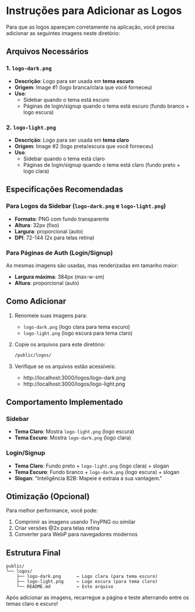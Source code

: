 # Instruções para Adicionar as Logos

Para que as logos apareçam corretamente na aplicação, você precisa adicionar as seguintes imagens neste diretório:

## Arquivos Necessários

### 1. `logo-dark.png`
- **Descrição**: Logo para ser usada em **tema escuro**
- **Origem**: Image #1 (logo branca/clara que você forneceu)
- **Uso**:
  - Sidebar quando o tema está escuro
  - Páginas de login/signup quando o tema está escuro (fundo branco + logo escura)

### 2. `logo-light.png`
- **Descrição**: Logo para ser usada em **tema claro**
- **Origem**: Image #2 (logo preta/escura que você forneceu)
- **Uso**:
  - Sidebar quando o tema está claro
  - Páginas de login/signup quando o tema está claro (fundo preto + logo clara)

## Especificações Recomendadas

### Para Logos da Sidebar (`logo-dark.png` e `logo-light.png`)
- **Formato**: PNG com fundo transparente
- **Altura**: 32px (fixo)
- **Largura**: proporcional (auto)
- **DPI**: 72-144 (2x para telas retina)

### Para Páginas de Auth (Login/Signup)
As mesmas imagens são usadas, mas renderizadas em tamanho maior:
- **Largura máxima**: 384px (max-w-sm)
- **Altura**: proporcional (auto)

## Como Adicionar

1. Renomeie suas imagens para:
   - `logo-dark.png` (logo clara para tema escuro)
   - `logo-light.png` (logo escura para tema claro)

2. Copie os arquivos para este diretório:
   ```bash
   /public/logos/
   ```

3. Verifique se os arquivos estão acessíveis:
   - http://localhost:3000/logos/logo-dark.png
   - http://localhost:3000/logos/logo-light.png

## Comportamento Implementado

### Sidebar
- **Tema Claro**: Mostra `logo-light.png` (logo escura)
- **Tema Escuro**: Mostra `logo-dark.png` (logo clara)

### Login/Signup
- **Tema Claro**: Fundo preto + `logo-light.png` (logo clara) + slogan
- **Tema Escuro**: Fundo branco + `logo-dark.png` (logo escura) + slogan
- **Slogan**: "Inteligência B2B: Mapeie e extraia a sua vantagem."

## Otimização (Opcional)

Para melhor performance, você pode:
1. Comprimir as imagens usando TinyPNG ou similar
2. Criar versões @2x para telas retina
3. Converter para WebP para navegadores modernos

## Estrutura Final

```
public/
└── logos/
    ├── logo-dark.png      ← Logo clara (para tema escuro)
    ├── logo-light.png     ← Logo escura (para tema claro)
    └── README.md          ← Este arquivo
```

Após adicionar as imagens, recarregue a página e teste alternando entre os temas claro e escuro!
